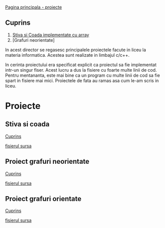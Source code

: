 [Pagina principala - proiecte](../)

## Cuprins

1. [Stiva si Coada implementate cu array](#stiva-si-coada)
1. [Grafuri neorientate]

In acest director se regasesc principalele proiectele facute in liceu la materia informatica. Acestea sunt realizate in limbajul c/c++.

In cerinta proiectului era specificat explicit ca proiectul sa fie implementat intr-un singur fiser. Acest lucru a dus la fisiere cu foarte multe linii de cod.
Pentru mentananta, este mai bine ca un program cu multe linii de cod sa fie spart in fisiere mai mici. Proiectele de fata au ramas asa cum le-am scris in liceu.

# Proiecte

## Stiva si coada 
[Cuprins](#cuprins)

[fisierul sursa](proiect_vector_stiva_si_coada.cpp)


## Proiect grafuri neorientate
[Cuprins](#cuprins)

[fisierul sursa](proiect_grafuri_neorientate.cpp)


## Proiect grafuri orientate
[Cuprins](#cuprins)

[fisierul sursa](proiect_grafuri_orientate.cpp)


